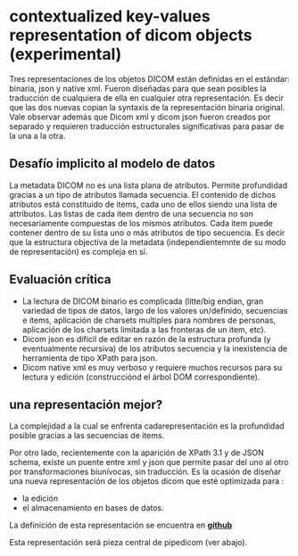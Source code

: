 # contextualized key-values representation of dicom objects (experimental)

Tres representaciones de los objetos DICOM están definidas en el estándar: binaria, json y native xml. Fueron diseñadas para que sean posibles la traducción de cualquiera de ella en cualquier otra representación. Es decir que las dos nuevas copian la syntaxis de la representación binaria original. Vale observar además que Dicom xml y dicom json fueron creados por separado y requieren traducción estructurales significativas para pasar de la una a la otra.


## Desafío implicito al modelo de datos

La metadata DICOM no es una lista plana de atributos. Permite profundidad gracias a un tipo de atributos llamada secuencia. El contenido de dichos atributos está constituido de items, cada uno de ellos siendo una lista de attributos. Las listas de cada item dentro de una secuencia no son necesariamente compuestas de los mismos atributos. Cada item puede contener dentro de su lista uno o más atributos de tipo secuencia.
Es decir que la estructura objectiva de la metadata (independientemnte de su modo de representación) es compleja en sí.

## Evaluación crítica

- La lectura de DICOM binario es complicada (litte/big endian, gran variedad de tipos de datos, largo de los valores un/definido, secuencias e items, aplicación de charsets multiples para nombres de personas, aplicación de los charsets limitada a las fronteras de un item, etc). 
- Dicom json es dificil de editar en razón de la estructura profunda (y eventualmente recursiva) de los atributos secuencia y la inexistencia de herramienta de tipo XPath para json. 
- Dicom native xml es muy verboso y requiere muchos recursos para su lectura y edición (construcciónd el árbol DOM correspondiente). 


## una representación mejor?

La complejidad a la cual se enfrenta cadarepresentación es la profundidad posible gracias a las secuencias de items. 





Por otro lado, recientemente con la aparición de XPath 3.1 y de JSON schema, existe un puente entre xml y json que permite pasar del uno al otro por transformaciones biunívocas, sin traducción. Es la ocasión de diseñar una nueva representación de los objetos dicom que esté optimizada para :
- la edición
- el almacenamiento en bases de datos.

La definición de esta representación se encuentra en __[github](https://github.com/jacquesfauquex/DICOM_contextualizedKey-values)__

Esta representación será pieza central de pipedicom (ver abajo).

